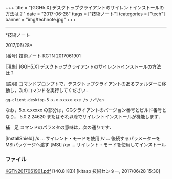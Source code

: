 ﻿+++
title = "[GGH5.X] デスクトップクライアントのサイレントインストールの方法は？"
date = "2017-06-28"
ttags = ["技術ノート"]
tcategories = ["tech"]
banner = "img/technote.jpg"
+++

-----------------------------------------------------------------------------------------------------------------------------

*技術ノート

2017/06/28*


[番号]
技術ノート KGTN 2017061901

[現象]
[GGH5.X] デスクトップクライアントのサイレントインストールの方法は？

[説明]
コマンドプロンプトで，デスクトップクライアントのあるフォルダーに移動し，次のコマンドを実行してください．

    gg-client.desktop-5.x.x.xxxxx.exe /s /v"/qn

なお，5.x.x.xxxxx
の部分は，GGクライアントのバージョン番号とビルド番号となり， 5.0.2.24620
またはそれ以降でサイレントインストールが機能します．

補　足
コマンドのパラメタの意味は，次の通りです．

[InstallShield]
/s ... サイレント・モードを使用
/v ... 後続するパラメーターをMSIパッケージへ渡す
[MSI]
/qn ... サイレント・モードを使用してインストール


### ファイル

 
 


[KGTN2017061901.pdf](http://techreport.kitasp.net/attachments/download/3724/KGTN2017061901.pdf)
 [(40.8 KB)] [kitasp 技術センター, 2017/06/28
15:30]


 


 

